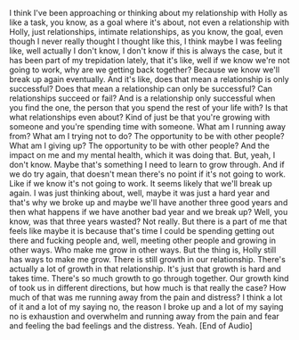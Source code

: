 ﻿I think I've been approaching or thinking about my relationship with Holly as like a
task, you know, as a goal where it's about, not even a relationship with Holly, just relationships,
intimate relationships, as you know, the goal, even though I never really thought I thought
like this, I think maybe I was feeling like, well actually I don't know, I don't know if
this is always the case, but it has been part of my trepidation lately, that it's like,
well if we know we're not going to work, why are we getting back together? Because we know
we'll break up again eventually. And it's like, does that mean a relationship is only
successful? Does that mean a relationship can only be successful? Can relationships
succeed or fail? And is a relationship only successful when you find the one, the person
that you spend the rest of your life with? Is that what relationships even about? Kind
of just be that you're growing with someone and you're spending time with someone. What
am I running away from? What am I trying not to do? The opportunity to be with other people?
What am I giving up? The opportunity to be with other people? And the impact on me and
my mental health, which it was doing that. But, yeah, I don't know. Maybe that's something
I need to learn to grow through. And if we do try again, that doesn't mean there's no
point if it's not going to work. Like if we know it's not going to work. It seems likely
that we'll break up again. I was just thinking about, well, maybe it was just a hard year
and that's why we broke up and maybe we'll have another three good years and then what
happens if we have another bad year and we break up? Well, you know, was that three years
wasted? Not really. But there is a part of me that feels like maybe it is because that's
time I could be spending getting out there and fucking people and, well, meeting other
people and growing in other ways. Who make me grow in other ways. But the thing is, Holly
still has ways to make me grow. There is still growth in our relationship. There's actually
a lot of growth in that relationship. It's just that growth is hard and takes time. There's
so much growth to go through together. Our growth kind of took us in different directions,
but how much is that really the case? How much of that was me running away from the
pain and distress? I think a lot of it and a lot of my saying no, the reason I broke up
and a lot of my saying no is exhaustion and overwhelm and running away from the pain and
fear and feeling the bad feelings and the distress. Yeah.
[End of Audio]
